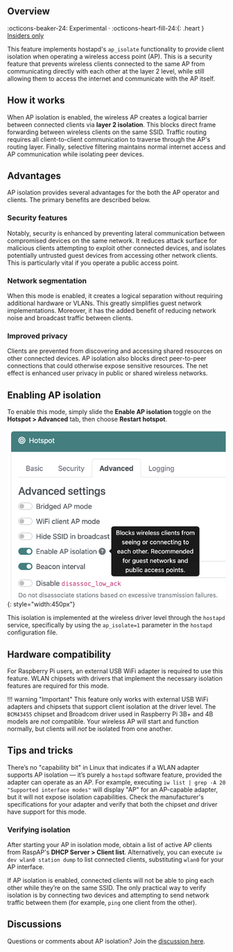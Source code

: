 ## Overview
:octicons-beaker-24: Experimental · :octicons-heart-fill-24:{: .heart } [Insiders only](index.md)

This feature implements hostapd's `ap_isolate` functionality to provide client isolation when operating a wireless access point (AP). This is a security feature that prevents wireless clients connected to the same AP from communicating directly with each other at the layer 2 level, while still allowing them to access the internet and communicate with the AP itself.

## How it works
When AP isolation is enabled, the wireless AP creates a logical barrier between connected clients via **layer 2 isolation**. This blocks direct frame forwarding between wireless clients on the same SSID. Traffic routing requires all client-to-client communication to traverse through the AP's routing layer. Finally, selective filtering maintains normal internet access and AP communication while isolating peer devices.

## Advantages
AP isolation provides several advantages for the both the AP operator and clients. The primary benefits are described below.

### Security features
Notably, security is enhanced by preventing lateral communication between compromised devices on the same network. It reduces attack surface for malicious clients attempting to exploit other connected devices, and isolates potentially untrusted guest devices from accessing other network clients. This is particularly vital if you operate a public access point.

### Network segmentation
When this mode is enabled, it creates a logical separation without requiring additional hardware or VLANs. This greatly simplifies guest network implementations. Moreover, it has the added benefit of reducing network noise and broadcast traffic between clients.

### Improved privacy
Clients are prevented from discovering and accessing shared resources on other connected devices. AP isolation also blocks direct peer-to-peer connections that could otherwise expose sensitive resources. The net effect is enhanced user privacy in public or shared wireless networks.

## Enabling AP isolation
To enable this mode, simply slide the **Enable AP isolation** toggle on the **Hotspot > Advanced** tab, then choose **Restart hotspot**.

![AP isolation mode](../images/ap-isolate.png){: style="width:450px"}

This isolation is implemented at the wireless driver level through the `hostapd` service, specifically by using the `ap_isolate=1` parameter in the `hostapd` configuration file.


## Hardware compatibility
For Raspberry Pi users, an external USB WiFi adapter is required to use this feature. WLAN chipsets with drivers that implement the necessary isolation features are required for this mode.

!!! warning "Important"
    This feature only works with external USB WiFi adapters and chipsets that support client isolation at the driver level. The `BCM43455` chipset and Broadcom driver used in Raspberry Pi 3B+ and 4B models are _not_ compatible. Your wireless AP will start and function normally, but clients will _not_ be isolated from one another.

## Tips and tricks
There’s no "capability bit" in Linux that indicates if a WLAN adapter supports AP isolation — it’s purely a `hostapd` software feature, provided the adapter can operate as an AP. For example, executing `iw list | grep -A 20 "Supported interface modes"` will display "AP" for an AP-capable adapter, but it will not expose isolation capabilities. Check the manufacturer's specifications for your adapter and verify that both the chipset _and_ driver have support for this mode.

### Verifying isolation
After starting your AP in isolation mode, obtain a list of active AP clients from RaspAP's **DHCP Server > Client list**. Alternatively, you can execute `iw dev wlan0 station dump` to list connected clients, substituting `wlan0` for your AP interface.

If AP isolation is enabled, connected clients will not be able to ping each other while they’re on the same SSID.
The only practical way to verify isolation is by connecting two devices and attempting to send network traffic between them (for example, `ping` one client from the other).

## Discussions
Questions or comments about AP isolation? Join the [discussion here](https://github.com/RaspAP/raspap-webgui/discussions/).
